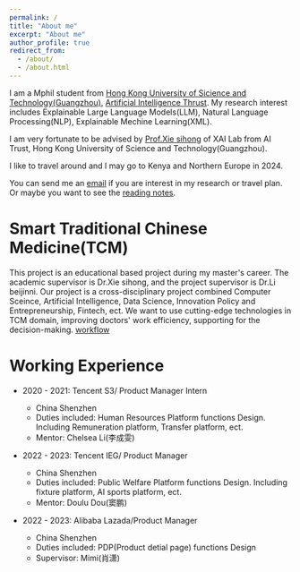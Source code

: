 ```yaml
---
permalink: /
title: "About me"
excerpt: "About me"
author_profile: true
redirect_from: 
  - /about/
  - /about.html
---
```


I am a Mphil student from [Hong Kong University of Sicience and Technology(Guangzhou)](https://www.hkust-gz.edu.cn/zh/?variant=zh-hk/), [Artificial Intelligence Thrust](https://www.hkust-gz.edu.cn/zh/academics/hubs-and-thrust-areas/information-hub/artificial-intelligence/). My research interest includes Explainable Large Language Models(LLM), Natural Language Processing(NLP), Explainable Mechine Learning(XML).

I am very fortunate to be advised by [Prof.Xie sihong](https://facultyprofiles.hkust-gz.edu.cn/faculty-personal-page/XIE-Sihong/sihongxie) of XAI Lab from AI Trust, Hong Kong University of Science and Technology(Guangzhou).

I like to  travel around and I may go to Kenya and Northern Europe in 2024.

You can send me an [email](mailto:tbai565@connect.hkust-gz.edu.cn) if you are interest in my research or travel plan. Or maybe you want to see the [reading notes](https://tmzkx67um7.feishu.cn/wiki/TuS9wo9cniNNrnkwyDbcuLIqnxb?fromScene=spaceOverview).


Smart Traditional Chinese Medicine(TCM) 
======
This project is an educational based project during my master's career. The academic supervisor is Dr.Xie sihong, and the project supervisor is Dr.Li beijinni.
Our project is a cross-disciplinary project combined Computer Sceince, Artificial Intelligence, Data Science, Innovation Policy and Entrepreneurship, Fintech, ect. We want to use cutting-edge technologies in TCM domain, improving doctors' work efficiency, supporting for the decision-making.
[workflow](/images/Flow.png)

Working Experience 
======
* 2020 - 2021: Tencent S3/ Product Manager Intern
  * China Shenzhen
  * Duties included: Human Resources Platform functions Design. Including Remuneration platform, Transfer platform, ect.
  * Mentor: Chelsea Li(李成雯)
  
* 2022 - 2023: Tencent IEG/ Product Manager
  * China Shenzhen
  * Duties included: Public Welfare Platform functions Design. Including fixture platform, AI sports platform, ect.
  * Mentor: Doulu Dou(窦鹏)

* 2022 - 2023: Alibaba Lazada/Product Manager
  * China Shenzhen
  * Duties included: PDP(Product detial page) functions Design
  * Supervisor: Mimi(肖潇)
